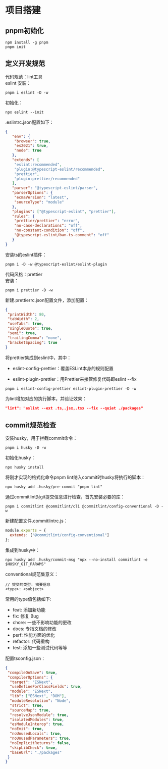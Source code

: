 # 项目搭建


## pnpm初始化

```shell 
npm install -g pnpm
pnpm init
```


## 定义开发规范

代码规范：lint工具  
eslint
安装：
```shell
pnpm i eslint -D -w
```

初始化：
```shell
npx eslint --init
```
.eslintrc.json配置如下：
```json
{
   "env": {
    "browser": true,
    "es2021": true,
    "node": true
   },
   "extends": [
    "eslint:recommended",
    "plugin:@typescript-eslint/recommended",
    "prettier",
    "plugin:prettier/recommended"
   ],
   "parser": "@typescript-eslint/parser",
   "parserOptions": {
    "ecmaVersion": "latest",
    "sourceType": "module"
   },
   "plugins": ["@typescript-eslint", "prettier"],
   "rules": {
    "prettier/prettier": "error",
    "no-case-declarations": "off",
    "no-constant-condition": "off",
    "@typescript-eslint/ban-ts-comment": "off"
   }
}
```

安装ts的eslint插件：
```shell
pnpm i -D -w @typescript-eslint/eslint-plugin
```

代码风格：prettier  
安装：
```shell
pnpm i prettier -D -w
```

新建.prettierrc.json配置文件，添加配置：
```json
{
 "printWidth": 80,
 "tabWidth": 2,
 "useTabs": true,
 "singleQuote": true,
 "semi": true,
 "trailingComma": "none",
 "bracketSpacing": true
}
```

将prettier集成到eslint中，其中：

* eslint-config-prettier：覆盖ESLint本身的规则配置

* eslint-plugin-prettier：用Prettier来接管修复代码即eslint --fix
  
```shell
pnpm i eslint-config-prettier eslint-plugin-prettier -D -w
```

为lint增加对应的执行脚本，并验证效果：
```json
"lint": "eslint --ext .ts,.jsx,.tsx --fix --quiet ./packages"
```


## commit规范检查

安装husky，用于拦截commit命令：
```shell
pnpm i husky -D -w
```

初始化husky：
```shell
npx husky install
```

将刚才实现的格式化命令pnpm lint纳入commit时husky将执行的脚本：
```shell
npx husky add .husky/pre-commit "pnpm lint"
```

通过commitlint对git提交信息进行检查，首先安装必要的库：
```shell
pnpm i commitlint @commitlint/cli @commitlint/config-conventional -D -w
```

新建配置文件.commitlintrc.js：
```js
module.exports = {
  extends: ["@commitlint/config-conventional"]
};
```

集成到husky中：
```shell
npx husky add .husky/commit-msg "npx --no-install commitlint -e $HUSKY_GIT_PARAMS"
```

conventional规范集意义：
```
// 提交的类型: 摘要信息
<type>: <subject>
```

常用的type值包括如下:

* feat: 添加新功能
* fix: 修复 Bug
* chore: 一些不影响功能的更改
* docs: 专指文档的修改
* perf: 性能方面的优化
* refactor: 代码重构
* test: 添加一些测试代码等等

配置tsconfig.json：
```json
{
 "compileOnSave": true,
 "compilerOptions": {
  "target": "ESNext",
  "useDefineForClassFields": true,
  "module": "ESNext",
  "lib": ["ESNext", "DOM"],
  "moduleResolution": "Node",
  "strict": true,
  "sourceMap": true,
  "resolveJsonModule": true,
  "isolatedModules": true,
  "esModuleInterop": true,
  "noEmit": true,
  "noUnusedLocals": true,
  "noUnusedParameters": true,
  "noImplicitReturns": false,
  "skipLibCheck": true,
  "baseUrl": "./packages"
 }
}
```

